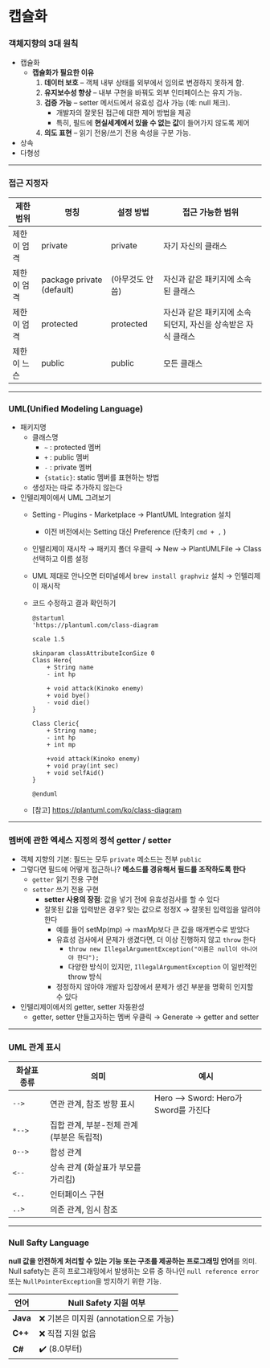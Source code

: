 # 캡슐화

### 객체지향의 3대 원칙

- 캡슐화
    - **캡슐화가 필요한 이유**
        1. **데이터 보호** – 객체 내부 상태를 외부에서 임의로 변경하지 못하게 함.
        2. **유지보수성 향상** – 내부 구현을 바꿔도 외부 인터페이스는 유지 가능.
        3. **검증 가능** – setter 메서드에서 유효성 검사 가능 (예: null 체크).
            - 개발자의 잘못된 접근에 대한 제어 방법을 제공
            - 특히, 필드에 **현실세계에서 있을 수 없는 값**이 들어가지 않도록 제어
        4. **의도 표현** – 읽기 전용/쓰기 전용 속성을 구분 가능.
- 상속
- 다형성

<hr>

### 접근 지정자

| 제한 범위 | 명칭 | 설정 방법 | 접근 가능한 범위 |
| --- | --- | --- | --- |
| 제한이 엄격 | private | private | 자기 자신의 클래스 |
| 제한이 엄격 | package private (default) | (아무것도 안 씀) | 자신과 같은 패키지에 소속된 클래스 |
| 제한이 엄격 | protected | protected | 자신과 같은 패키지에 소속되던지, 자신을 상속받은 자식 클래스 |
| 제한이 느슨 | public | public | 모든 클래스 |

<hr>

### UML(Unified Modeling Language)
- 패키지명
    - 클래스명
        - `~` : protected 멤버
        - `+` : public 멤버
        - `-` : private 멤버
        - `{static}`: static 멤버를 표현하는 방법
    - 생성자는 따로 추가하지 않는다
- 인텔리제이에서 UML 그려보기
    - Setting - Plugins - Marketplace → PlantUML Integration 설치
        - 이전 버전에서는 Setting 대신 Preference (단축키 `cmd + ,` )
    - 인텔리제이 재시작 → 패키지 폴더 우클릭 → New → PlantUMLFile → Class선택하고 이름 설정
    - UML 제대로 안나오면 터미널에서 `brew install graphviz` 설치 → 인텔리제이 재시작
    - 코드 수정하고 결과 확인하기

        ```
        @startuml
        'https://plantuml.com/class-diagram
        
        scale 1.5
        
        skinparam classAttributeIconSize 0
        Class Hero{
            + String name
            - int hp
        
            + void attack(Kinoko enemy)
            + void bye()
            - void die()
        }
        
        Class Cleric{
            + String name;
            - int hp
            + int mp
        
            +void attack(Kinoko enemy)
            + void pray(int sec)
            + void selfAid()
        }
        
        @enduml
        ```
    - [참고] https://plantuml.com/ko/class-diagram
      
<hr>

### 멤버에 관한 엑세스 지정의 정석 getter / setter

- 객체 지향의 기본: 필드는 모두 `private` 메소드는 전부 `public`
- 그렇다면 필드에 어떻게 접근하나? **메소드를 경유해서 필드를 조작하도록 한다**
    - `getter` 읽기 전용 구현
    - `setter` 쓰기 전용 구현
        - **setter 사용의 장점**: 값을 넣기 전에 유효성검사를 할 수 있다
        - 잘못된 값을 입력받은 경우? 맞는 값으로 정정X → 잘못된 입력임을 알려야한다
            - 예를 들어 setMp(mp) → maxMp보다 큰 값을 매개변수로 받았다
            - 유효성 검사에서 문제가 생겼다면, 더 이상 진행하지 않고 `throw` 한다
                - `throw new IllegalArgumentException("이름은 null이 아니어야 한다");`
                - 다양한 방식이 있지만, `IllegalArgumentException` 이 일반적인 throw 방식
            - 정정하지 않아야 개발자 입장에서 문제가 생긴 부분을 명확히 인지할 수 있다
- 인텔리제이에서의 getter, setter 자동완성
    - getter, setter 만들고자하는 멤버 우클릭 → Generate → getter and setter

<hr>

### UML 관계 표시

| 화살표 종류 | 의미 | 예시 |
| --- | --- | --- |
| `-->` | 연관 관계, 참조 방향 표시 | Hero --> Sword: Hero가 Sword를 가진다 |
| `*-->` | 집합 관계, 부분-전체 관계 (부분은 독립적) |  |
| `o-->` | 합성 관계 |  |
| `<--` | 상속 관계 (화살표가 부모를 가리킴) |  |
| `<..` | 인터페이스 구현 |  |
| `..>` | 의존 관계, 임시 참조 |  |

<hr>

### Null Safty Language

**null 값을 안전하게 처리할 수 있는 기능 또는 구조를 제공하는 프로그래밍 언어**를 의미. Null safety는 흔히 프로그래밍에서 발생하는 오류 중 하나인 `null reference error` 또는 `NullPointerException`을 방지하기 위한 기능.

| 언어 | Null Safety 지원 여부 |
| --- | --- |
| **Java** | ❌ 기본은 미지원 (annotation으로 가능) |
| **C++** | ❌ 직접 지원 없음 |
| **C#** | ✔️ (8.0부터) |
